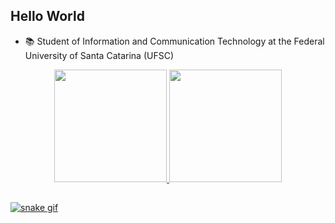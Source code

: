 ## Hello World

- 📚 Student of Information and Communication Technology at the Federal University of Santa Catarina (UFSC)

<div align="center">
  <a href="https://github.com/nataliavieirab">
  <img height="180em" src="https://github-readme-stats.vercel.app/api?username=nataliavieirab&show_icons=true&theme=radical&include_all_commits=true&count_private=true"/>
  <img height="180em" src="https://github-readme-stats.vercel.app/api/top-langs/?username=nataliavieirab&layout=compact&langs_count=7&theme=radical"/>
</div>

  
  ##
 

    
![snake gif](https://github.com/nataliavieirab/nataliavieirab/blob/output/github-contribution-grid-snake.gif)
    

       
</div>

